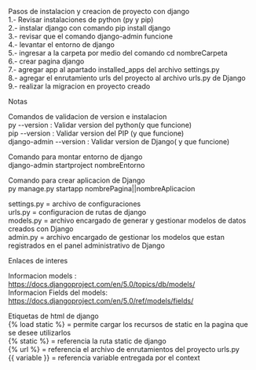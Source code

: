 Pasos de instalacion y creacion de proyecto con django <br>
1.- Revisar instalaciones de python (py y pip) <br>
2.- instalar django con comando pip install django <br>
3.- revisar que el comando django-admin funcione <br>
4.- levantar el entorno de django <br>
5.- ingresar a la carpeta por medio del comando cd nombreCarpeta <br>
6.- crear pagina django <br>
7.- agregar app al apartado installed_apps del archivo settings.py <br>
8.- agregar el enrutamiento urls del proyecto al archivo urls.py de Django <br>
9.- realizar la migracion en proyecto creado <br>

Notas

Comandos de validacion de version e instalacion <br>
py --version : Validar version del python(y que funcione) <br>
pip --version : Validar version del PIP (y que funcione) <br>
django-admin --version : Validar version de Django( y que funcione)<br>

Comando para montar entorno de django <br>
django-admin startproject nombreEntorno

Comando para crear aplicacion de Django <br>
py manage.py startapp nombrePagina||nombreAplicacion

settings.py = archivo de configuraciones <br>
urls.py = configuracion de rutas de django <br>
models.py = archivo encargado de generar y gestionar modelos de datos creados con Django <br>
admin.py = archivo encargado de gestionar los modelos que estan registrados en el panel administrativo de Django

Enlaces de interes <br>

Informacion models : https://docs.djangoproject.com/en/5.0/topics/db/models/ <br>
Informacion Fields del models: https://docs.djangoproject.com/en/5.0/ref/models/fields/ <br>

Etiquetas de html de django <br>
{% load static %} = permite cargar los recursos de static en la pagina que  
 se desee utilizarlos <br>
{% static %} = referencia la ruta static de django <br>
{% url %} = referencia el archivo de enrutamientos del proyecto urls.py <br>
{{ variable }} = referencia variable entregada por el context <br>

